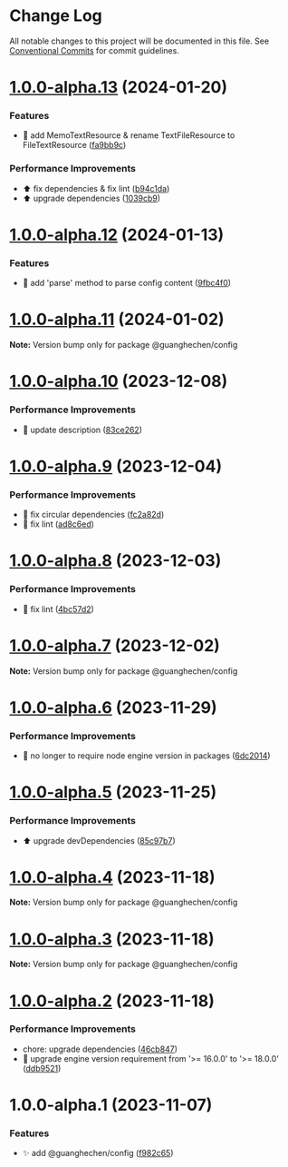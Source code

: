 # Change Log

All notable changes to this project will be documented in this file. See
[Conventional Commits](https://conventionalcommits.org) for commit guidelines.

# [1.0.0-alpha.13](https://github.com/guanghechen/sora/compare/@guanghechen/config@1.0.0-alpha.12...@guanghechen/config@1.0.0-alpha.13) (2024-01-20)

### Features

- 🎨 add MemoTextResource & rename TextFileResource to FileTextResource
  ([fa9bb9c](https://github.com/guanghechen/sora/commit/fa9bb9c9d927a644dc1127ee48914f813a5611ab))

### Performance Improvements

- ⬆️ fix dependencies & fix lint
  ([b94c1da](https://github.com/guanghechen/sora/commit/b94c1dab2352201f11022e7aa5820c9da149cbb7))
- ⬆️ upgrade dependencies
  ([1039cb9](https://github.com/guanghechen/sora/commit/1039cb979b9b760ffb02e3620b05a4320d0bd107))

# [1.0.0-alpha.12](https://github.com/guanghechen/sora/compare/@guanghechen/config@1.0.0-alpha.11...@guanghechen/config@1.0.0-alpha.12) (2024-01-13)

### Features

- 🎨 add 'parse' method to parse config content
  ([9fbc4f0](https://github.com/guanghechen/sora/commit/9fbc4f090398c1a59894f81aa3facd1bc10aa60c))

# [1.0.0-alpha.11](https://github.com/guanghechen/sora/compare/@guanghechen/config@1.0.0-alpha.10...@guanghechen/config@1.0.0-alpha.11) (2024-01-02)

**Note:** Version bump only for package @guanghechen/config

# [1.0.0-alpha.10](https://github.com/guanghechen/sora/compare/@guanghechen/config@1.0.0-alpha.9...@guanghechen/config@1.0.0-alpha.10) (2023-12-08)

### Performance Improvements

- 🔧 update description
  ([83ce262](https://github.com/guanghechen/sora/commit/83ce26221ae681837c03eec4259c5b9bd07faffb))

# [1.0.0-alpha.9](https://github.com/guanghechen/sora/compare/@guanghechen/config@1.0.0-alpha.8...@guanghechen/config@1.0.0-alpha.9) (2023-12-04)

### Performance Improvements

- 🔧 fix circular dependencies
  ([fc2a82d](https://github.com/guanghechen/sora/commit/fc2a82d6e5376c722f347f6765cc8df7ff6fd31f))
- 💄 fix lint
  ([ad8c6ed](https://github.com/guanghechen/sora/commit/ad8c6edbcb04a5db1740bfeb64ef2173abf06311))

# [1.0.0-alpha.8](https://github.com/guanghechen/sora/compare/@guanghechen/config@1.0.0-alpha.7...@guanghechen/config@1.0.0-alpha.8) (2023-12-03)

### Performance Improvements

- 🔧 fix lint
  ([4bc57d2](https://github.com/guanghechen/sora/commit/4bc57d2deabf2a4f144c7af46d45582387825ecb))

# [1.0.0-alpha.7](https://github.com/guanghechen/sora/compare/@guanghechen/config@1.0.0-alpha.6...@guanghechen/config@1.0.0-alpha.7) (2023-12-02)

**Note:** Version bump only for package @guanghechen/config

# [1.0.0-alpha.6](https://github.com/guanghechen/sora/compare/@guanghechen/config@1.0.0-alpha.5...@guanghechen/config@1.0.0-alpha.6) (2023-11-29)

### Performance Improvements

- 🔧 no longer to require node engine version in packages
  ([6dc2014](https://github.com/guanghechen/sora/commit/6dc2014122dd44bcadc893e2ee98697265e7d61e))

# [1.0.0-alpha.5](https://github.com/guanghechen/sora/compare/@guanghechen/config@1.0.0-alpha.4...@guanghechen/config@1.0.0-alpha.5) (2023-11-25)

### Performance Improvements

- ⬆️ upgrade devDependencies
  ([85c97b7](https://github.com/guanghechen/sora/commit/85c97b734e30a44a5016f117862ec0ba1084a054))

# [1.0.0-alpha.4](https://github.com/guanghechen/sora/compare/@guanghechen/config@1.0.0-alpha.3...@guanghechen/config@1.0.0-alpha.4) (2023-11-18)

**Note:** Version bump only for package @guanghechen/config

# [1.0.0-alpha.3](https://github.com/guanghechen/sora/compare/@guanghechen/config@1.0.0-alpha.2...@guanghechen/config@1.0.0-alpha.3) (2023-11-18)

**Note:** Version bump only for package @guanghechen/config

# [1.0.0-alpha.2](https://github.com/guanghechen/sora/compare/@guanghechen/config@1.0.0-alpha.1...@guanghechen/config@1.0.0-alpha.2) (2023-11-18)

### Performance Improvements

- chore: upgrade dependencies
  ([46cb847](https://github.com/guanghechen/sora/commit/46cb8470de325045eaa1737b096aa2cc100bd430))
- 🔧 upgrade engine version requirement from '>= 16.0.0' to '>= 18.0.0'
  ([ddb9521](https://github.com/guanghechen/sora/commit/ddb9521b529b2ca838554794339b9e27ac80b8aa))

# 1.0.0-alpha.1 (2023-11-07)

### Features

- ✨ add @guanghechen/config
  ([f982c65](https://github.com/guanghechen/sora/commit/f982c650b09cafe19311ba24bdd6a31af30b2fe2))
